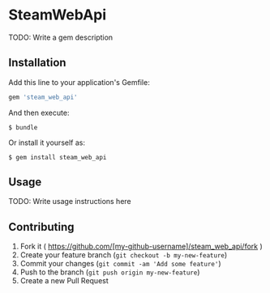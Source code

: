 # SteamWebApi

TODO: Write a gem description

## Installation

Add this line to your application's Gemfile:

```ruby
gem 'steam_web_api'
```

And then execute:

    $ bundle

Or install it yourself as:

    $ gem install steam_web_api

## Usage

TODO: Write usage instructions here

## Contributing

1. Fork it ( https://github.com/[my-github-username]/steam_web_api/fork )
2. Create your feature branch (`git checkout -b my-new-feature`)
3. Commit your changes (`git commit -am 'Add some feature'`)
4. Push to the branch (`git push origin my-new-feature`)
5. Create a new Pull Request

